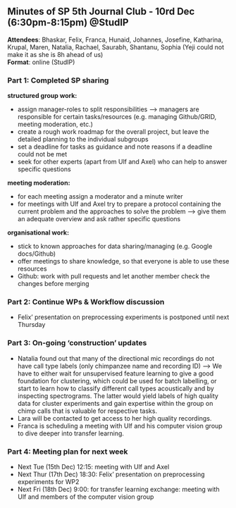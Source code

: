 ## Minutes of SP 5th Journal Club - 10rd Dec (6:30pm-8:15pm) @StudIP

**Attendees**: Bhaskar, Felix, Franca, Hunaid, Johannes, Josefine, Katharina, Krupal, Maren, Natalia, Rachael, Saurabh, Shantanu, Sophia (Yeji could not make it as she is 8h ahead of us)    
**Format**: online (StudIP)

### Part 1: Completed SP sharing

**structured group work:**
- assign manager-roles to split responsibilities --> managers are responsible for certain tasks/resources (e.g. managing Github/GRID, meeting moderation, etc.)
- create a rough work roadmap for the overall project, but leave the detailed planning to the individual subgroups
- set a deadline for tasks as guidance and note reasons if a deadline could not be met
- seek for other experts (apart from Ulf and Axel) who can help to answer specific questions

**meeting moderation:**
- for each meeting assign a moderator and a minute writer
- for meetings with Ulf and Axel try to prepare a protocol containing the current problem and the approaches to solve the problem --> give them an adequate overview and ask rather specific questions

**organisational work:**
- stick to known approaches for data sharing/managing (e.g. Google docs/Github)
- offer meetings to share knowledge, so that everyone is able to use these resources
- Github: work with pull requests and let another member check the changes before merging

### Part 2: Continue WPs & Workflow discussion
- Felix’ presentation on preprocessing experiments is postponed until next Thursday

### Part 3: On-going ‘construction’ updates
- Natalia found out that many of the directional mic recordings do not have call type labels (only chimpanzee name and recording ID) --> We have to either wait for unsupervised feature learning to give a good foundation for clustering, which could be used for batch labelling, or start to learn how to classify different call types acoustically and by inspecting spectrograms. The latter would yield labels of high quality data for cluster experiments and gain expertise within the group on chimp calls that is valuable for respective tasks.
- Lara will be contacted to get access to her high quality recordings.
- Franca is scheduling a meeting with Ulf and his computer vision group to dive deeper into transfer learning.

### Part 4: Meeting plan for next week
- Next Tue (15th Dec) 12:15: meeting with Ulf and Axel
- Next Thur (17th Dec) 18:30: Felix’ presentation on preprocessing experiments for WP2
- Next Fri (18th Dec) 9:00: for transfer learning exchange: meeting with Ulf and members of the computer vision group
